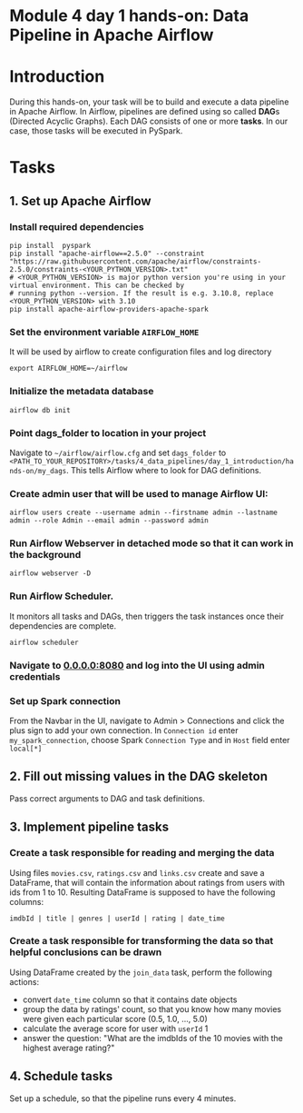 # Module 4 day 1 hands-on: Data Pipeline in Apache Airflow


# Introduction

During this hands-on, your task will be to build and execute a data pipeline in Apache Airflow. In Airflow,
pipelines are defined using so called **DAG**s (Directed Acyclic Graphs). Each DAG consists of one or more **tasks**.
In our case, those tasks will be executed in PySpark.

# Tasks
## 1. Set up Apache Airflow

### Install required dependencies
```shell
pip install  pyspark
pip install "apache-airflow==2.5.0" --constraint "https://raw.githubusercontent.com/apache/airflow/constraints-2.5.0/constraints-<YOUR_PYTHON_VERSION>.txt"
# <YOUR_PYTHON_VERSION> is major python version you're using in your virtual environment. This can be checked by
# running python --version. If the result is e.g. 3.10.8, replace <YOUR_PYTHON_VERSION> with 3.10
pip install apache-airflow-providers-apache-spark
```

### Set the environment variable `AIRFLOW_HOME`
It will be used by airflow to create configuration files and log directory
```shell
export AIRFLOW_HOME=~/airflow
```

### Initialize the metadata database
```shell
airflow db init
```

### Point dags_folder to location in your project
Navigate to `~/airflow/airflow.cfg` and set `dags_folder` to `<PATH_TO_YOUR_REPOSITORY>/tasks/4_data_pipelines/day_1_introduction/hands-on/my_dags`.
This tells Airflow where to look for DAG definitions.

### Create admin user that will be used to manage Airflow UI:
```shell
airflow users create --username admin --firstname admin --lastname admin --role Admin --email admin --password admin
```

### Run Airflow Webserver in detached mode so that it can work in the background
```shell
airflow webserver -D
```

### Run Airflow Scheduler.
It monitors all tasks and DAGs, then triggers the task instances once their dependencies are complete.
```shell
airflow scheduler
```

### Navigate to [0.0.0.0:8080]() and log into the UI using admin credentials

### Set up Spark connection
From the Navbar in the UI, navigate to Admin > Connections and click the plus sign to add your own connection.
In `Connection id` enter `my_spark_connection`, choose Spark `Connection Type` and in `Host` field enter `local[*]`

## 2. Fill out missing values in the DAG skeleton

Pass correct arguments to DAG and task definitions.

## 3. Implement pipeline tasks

### Create a task responsible for reading and merging the data

Using files `movies.csv`, `ratings.csv` and `links.csv` create and save a DataFrame, that will contain the information
about ratings from users with ids from 1 to 10. Resulting DataFrame is supposed to have the following columns:

`imdbId | title | genres | userId | rating | date_time`


### Create a task responsible for transforming the data so that helpful conclusions can be drawn

Using DataFrame created by the `join_data` task, perform the following actions:
- convert `date_time` column so that it contains date objects
- group the data by ratings' count, so that you know how many movies were given each particular score (0.5, 1.0, ..., 5.0)
- calculate the average score for user with `userId` 1
- answer the question: "What are the imdbIds of the 10 movies with the highest average rating?"

## 4. Schedule tasks

Set up a schedule, so that the pipeline runs every 4 minutes.

